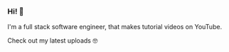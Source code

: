 ### Hi! 👋

I'm a full stack software engineer, that makes tutorial videos on YouTube.

Check out my latest uploads 🤓
